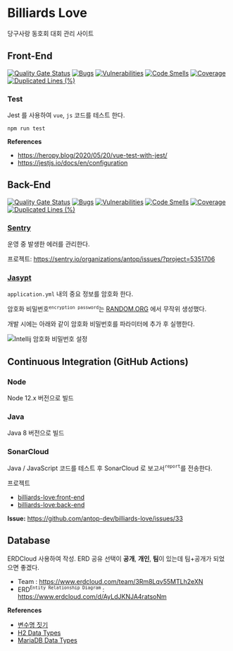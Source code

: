 # Billiards Love

당구사랑 동호회 대회 관리 사이트

## Front-End

[![Quality Gate Status](https://sonarcloud.io/api/project_badges/measure?project=antop-dev_billiards-love%3Afront-end&metric=alert_status)](https://sonarcloud.io/dashboard?id=antop-dev_billiards-love%3Afront-end)
[![Bugs](https://sonarcloud.io/api/project_badges/measure?project=antop-dev_billiards-love%3Afront-end&metric=bugs)](https://sonarcloud.io/dashboard?id=antop-dev_billiards-love%3Afront-end)
[![Vulnerabilities](https://sonarcloud.io/api/project_badges/measure?project=antop-dev_billiards-love%3Afront-end&metric=vulnerabilities)](https://sonarcloud.io/dashboard?id=antop-dev_billiards-love%3Afront-end)
[![Code Smells](https://sonarcloud.io/api/project_badges/measure?project=antop-dev_billiards-love%3Afront-end&metric=code_smells)](https://sonarcloud.io/dashboard?id=antop-dev_billiards-love%3Afront-end)
[![Coverage](https://sonarcloud.io/api/project_badges/measure?project=antop-dev_billiards-love%3Afront-end&metric=coverage)](https://sonarcloud.io/dashboard?id=antop-dev_billiards-love%3Afront-end)
[![Duplicated Lines (%)](https://sonarcloud.io/api/project_badges/measure?project=antop-dev_billiards-love%3Afront-end&metric=duplicated_lines_density)](https://sonarcloud.io/dashboard?id=antop-dev_billiards-love%3Afront-end)

### Test

Jest 를 사용하여 `vue`, `js` 코드를 테스트 한다.

```
npm run test
```

**References**

* https://heropy.blog/2020/05/20/vue-test-with-jest/
* https://jestjs.io/docs/en/configuration

## Back-End

[![Quality Gate Status](https://sonarcloud.io/api/project_badges/measure?project=antop-dev_billiards-love%3Aback-end&metric=alert_status)](https://sonarcloud.io/dashboard?id=antop-dev_billiards-love%3Aback-end)
[![Bugs](https://sonarcloud.io/api/project_badges/measure?project=antop-dev_billiards-love%3Aback-end&metric=bugs)](https://sonarcloud.io/dashboard?id=antop-dev_billiards-love%3Aback-end)
[![Vulnerabilities](https://sonarcloud.io/api/project_badges/measure?project=antop-dev_billiards-love%3Aback-end&metric=vulnerabilities)](https://sonarcloud.io/dashboard?id=antop-dev_billiards-love%3Aback-end)
[![Code Smells](https://sonarcloud.io/api/project_badges/measure?project=antop-dev_billiards-love%3Aback-end&metric=code_smells)](https://sonarcloud.io/dashboard?id=antop-dev_billiards-love%3Aback-end)
[![Coverage](https://sonarcloud.io/api/project_badges/measure?project=antop-dev_billiards-love%3Aback-end&metric=coverage)](https://sonarcloud.io/dashboard?id=antop-dev_billiards-love%3Aback-end)
[![Duplicated Lines (%)](https://sonarcloud.io/api/project_badges/measure?project=antop-dev_billiards-love%3Aback-end&metric=duplicated_lines_density)](https://sonarcloud.io/dashboard?id=antop-dev_billiards-love%3Aback-end)

### [Sentry](https://sentry.io/)

운영 중 발생한 에러를 관리한다.

프로젝트: https://sentry.io/organizations/antop/issues/?project=5351706

### [Jasypt](https://github.com/ulisesbocchio/jasypt-spring-boot)

`application.yml` 내의 중요 정보를 암호화 한다.

암호화 비밀번호<sup>`encryption password`</sup>는 [RANDOM.ORG](https://www.random.org/strings) 에서 무작위 생성했다.

개발 시에는 아래와 같이 암호화 비밀번호를 파라미터에 추가 후 실행한다. 

![Intellij 암호화 비밀번호 설정](https://i.imgur.com/aXSRNu7.png)

## Continuous Integration (GitHub Actions)

### Node

Node 12.x 버전으로 빌드

### Java

Java 8 버전으로 빌드

###  SonarCloud

Java / JavaScript 코드를 테스트 후 SonarCloud 로 보고서<sup>`report`</sup>를 전송한다.

프로젝트

* [billiards-love:front-end](https://sonarcloud.io/dashboard?id=antop-dev_billiards-love%3Afront-end)
* [billiards-love:back-end](https://sonarcloud.io/dashboard?id=antop-dev_billiards-love%3Aback-end)

**Issue:** https://github.com/antop-dev/billiards-love/issues/33 

## Database

ERDCloud 사용하여 작성. ERD 공유 선택이 **공개**, **개인**, **팀**이 있는데 팀+공개가 되었으면 좋겠다. 

* Team : https://www.erdcloud.com/team/3Rm8Lqv55MTLh2eXN
* ERD<sup>`Entity Relationship Diagram`</sup> : https://www.erdcloud.com/d/AyLdJKNJA4ratsoNm

**References**

* [변수명 짓기](https://www.curioustore.com/#!/util/naming)
* [H2 Data Types](http://www.h2database.com/html/datatypes.html)
* [MariaDB Data Types](https://mariadb.com/kb/en/data-types/)
